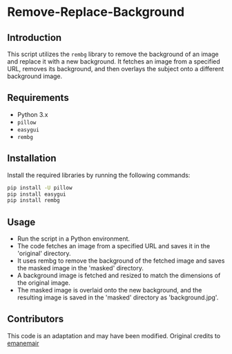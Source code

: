 # Remove-Replace-Background

## Introduction
This script utilizes the `rembg` library to remove the background of an image and replace it with a new background. It fetches an image from a specified URL, removes its background, and then overlays the subject onto a different background image.

## Requirements
- Python 3.x
- `pillow`
- `easygui`
- `rembg`

## Installation
Install the required libraries by running the following commands:
```bash
pip install -U pillow
pip install easygui
pip install rembg

``` 
## Usage
- Run the script in a Python environment.
- The code fetches an image from a specified URL and saves it in the 'original' directory.
- It uses rembg to remove the background of the fetched image and saves the masked image in the 'masked' directory.
- A background image is fetched and resized to match the dimensions of the original image.
- The masked image is overlaid onto the new background, and the resulting image is saved in the 'masked' directory as 'background.jpg'.

## Contributors
This code is an adaptation and may have been modified. Original credits to [emanemair](https://github.com/emanemair)
